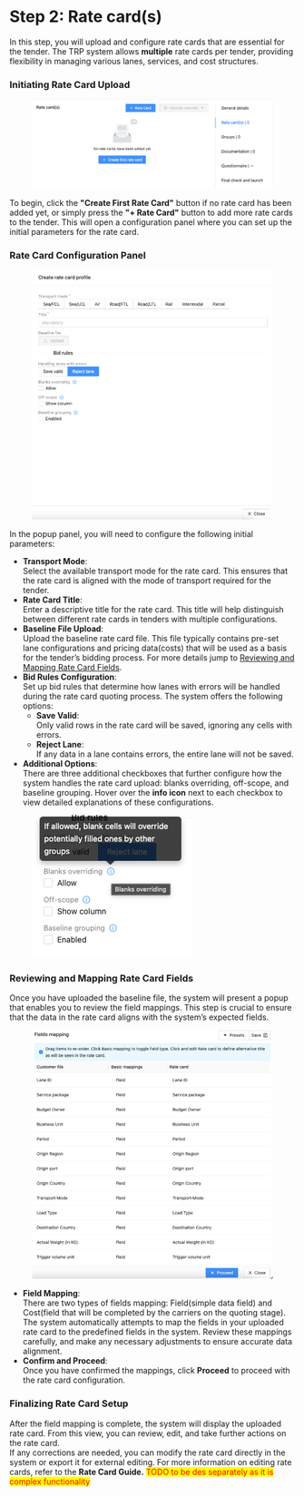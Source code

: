 # Step 2: Rate card(s)

In this step, you will upload and configure rate cards that are essential for the tender. The TRP system allows **multiple** rate cards per tender, providing flexibility in managing various lanes, services, and cost structures.

### **Initiating Rate Card Upload**

<figure><img src="../../../.gitbook/assets/Screenshot 2024-09-17 at 01.01.37.png" alt=""><figcaption></figcaption></figure>

To begin, click the **"Create First Rate Card"** button if no rate card has been added yet, or simply press the **"+ Rate Card"** button to add more rate cards to the tender. This will open a configuration panel where you can set up the initial parameters for the rate card.

### **Rate Card Configuration Panel**

<figure><img src="../../../.gitbook/assets/Screenshot 2024-09-17 at 01.05.09.png" alt=""><figcaption></figcaption></figure>

In the popup panel, you will need to configure the following initial parameters:

* **Transport Mode**:\
  Select the available transport mode for the rate card. This ensures that the rate card is aligned with the mode of transport required for the tender.
* **Rate Card Title**:\
  Enter a descriptive title for the rate card. This title will help distinguish between different rate cards in tenders with multiple configurations.
* **Baseline File Upload**:\
  Upload the baseline rate card file. This file typically contains pre-set lane configurations and pricing data(costs) that will be used as a basis for the tender’s bidding process. For more details jump to [Reviewing and Mapping Rate Card Fields](step-2-rate-card-s.md#reviewing-and-mapping-rate-card-fields).
* **Bid Rules Configuration**:\
  Set up bid rules that determine how lanes with errors will be handled during the rate card quoting process. The system offers the following options:
  * **Save Valid**:\
    Only valid rows in the rate card will be saved, ignoring any cells with errors.
  * **Reject Lane**:\
    If any data in a lane contains errors, the entire lane will not be saved.
* **Additional Options**:\
  There are three additional checkboxes that further configure how the system handles the rate card upload: blanks overriding, off-scope, and baseline grouping. Hover over the **info icon** next to each checkbox to view detailed explanations of these configurations.

<figure><img src="../../../.gitbook/assets/Screenshot 2024-09-17 at 01.14.40.png" alt=""><figcaption></figcaption></figure>

### **Reviewing and Mapping Rate Card Fields**

Once you have uploaded the baseline file, the system will present a popup that enables you to review the field mappings. This step is crucial to ensure that the data in the rate card aligns with the system’s expected fields.

<figure><img src="../../../.gitbook/assets/Screenshot 2024-09-17 at 01.15.59.png" alt=""><figcaption></figcaption></figure>

* **Field Mapping**:\
  There are two types of fields mapping: Field(simple data field) and Cost(field that will be completed by the carriers on the quoting stage). The system automatically attempts to map the fields in your uploaded rate card to the predefined fields in the system. Review these mappings carefully, and make any necessary adjustments to ensure accurate data alignment.
* **Confirm and Proceed**:\
  Once you have confirmed the mappings, click **Proceed** to proceed with the rate card configuration.

### **Finalizing Rate Card Setup**

After the field mapping is complete, the system will display the uploaded rate card. From this view, you can review, edit, and take further actions on the rate card.\
If any corrections are needed, you can modify the rate card directly in the system or export it for external editing. For more information on editing rate cards, refer to the **Rate Card Guide.** <mark style="color:red;">TODO to be des separately as it is complex functionality</mark>

